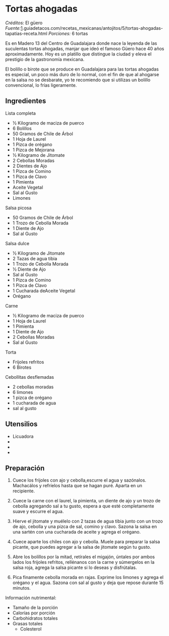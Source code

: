 # Tortas ahogadas

*Créditos:* El güero
*Fuente:*[1](1).guiadetacos.com/recetas_mexicanas/antojitos/5/tortas-ahogadas-tapatias-receta.html
*Porciones:* 6 tortas

Es en Madero 13 del Centro de Guadalajara donde nace la leyenda de las suculentas tortas ahogadas, manjar que ideó el famoso Güero hace 40 años aproximadamente. Hoy es un platillo que distingue la ciudad y eleva el prestigio de la gastronomía mexicana.

El bolillo o birote que se produce en Guadalajara para las tortas ahogadas es especial, un poco más duro de lo normal, con el fin de que al ahogarse en la salsa no se desbarate, yo te recomiendo que si utilizas un bolillo convencional, lo frías ligeramente.


## Ingredientes

Lista completa
- ½ Kilogramo de maciza de puerco
- 6 Bolillos
- 50 Gramos de Chile de Árbol
- 1 Hoja de Laurel
- 1 Pizca de orégano
- 1 Pizca de Mejorana
- ½ Kilogramo de Jitomate
- 2 Cebollas Moradas
- 2 Dientes de Ajo
- 1 Pizca de Comino
- 1 Pizca de Clavo
- 1 Pimienta
- Aceite Vegetal
- Sal al Gusto
- Limones

Salsa picosa
- 50 Gramos de Chile de Árbol
- 1 Trozo de Cebolla Morada
- 1 Diente de Ajo
- Sal al Gusto

Salsa dulce
- ½ Kilogramo de Jitomate
- 2 Tazas de agua tibia
- 1 Trozo de Cebolla Morada
- ½ Diente de Ajo
- Sal al Gusto
- 1 Pizca de Comino
- 1 Pizca de Clavo
- 1 Cucharada deAceite Vegetal
- Orégano

Carne
- ½ Kilogramo de maciza de puerco
- 1 Hoja de Laurel
- 1 Pimienta
- 1 Diente de Ajo
- 2 Cebollas Moradas
- Sal al Gusto

Torta
- Frijoles refritos
- 6 Birotes

Cebollitas desflemadas
- 2 cebollas moradas
- 6 limones
- 1 pizca de orégano
- 1 cucharada de agua
- sal al gusto

## Utensilios

- Licuadora 
- 
- 
- 


## Preparación

1. Cuece los frijoles con ajo y cebolla,escurre el agua y
   sazónalos. Machacálos y refríelos hasta que se hagan puré. Aparta
   en un recipiente.

2. Cuece la carne con el laurel, la pimienta, un diente de ajo y un
   trozo de cebolla agregando sal a tu gusto, espera a que esté
   completamente suave y escurre el agua.

3. Hierve el jitomate y muélelo con 2 tazas de agua tibia junto con
   un trozo de ajo, cebolla y una pizca de sal, comino y clavo. Sazona
   la salsa en una sartén con una cucharada de aceite y agrega el
   orégano.

4. Cuece aparte los chiles con ajo y cebolla. Muele para preparar
   la salsa picante, que puedes agregar a la salsa de jitomate según
   tu gusto.

5. Abre los bolillos por la mitad, retírales el migajón, úntales
   por ambos lados los frijoles refritos, rellénanos con la carne y
   súmergelos en la salsa roja, agrega la salsa picante si lo deseas y
   disfrútalas.

6. Pica finamente cebolla morada en rajas. Exprime los limones y
   agrega el orégano y el agua. Sazona con sal al gusto y deja que
   repose durante 15 minutos.

Información nutrimental:

- Tamaño de la porción
- Calorías por porción
- Carbohidratos totales
- Grasas totales
  - Colesterol

